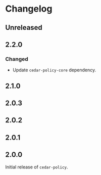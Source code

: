 # Changelog

## Unreleased

## 2.2.0

### Changed
- Update `cedar-policy-core` dependency.

## 2.1.0

## 2.0.3

## 2.0.2

## 2.0.1

## 2.0.0

Initial release of `cedar-policy`.

